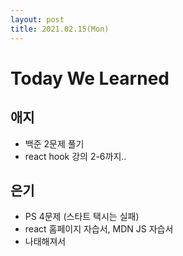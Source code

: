 ```yaml
---
layout: post
title: 2021.02.15(Mon)
---
```


# Today We Learned

## 애지

- 백준 2문제 풀기
- react hook 강의 2-6까지.. 

## 은기
- PS 4문제 (스타트 택시는 실패)
- react 홈페이지 자습서, MDN JS 자습서 
- 나태해져서 
